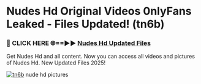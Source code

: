 # Nudes Hd Original Videos 0nlyFans Leaked - Files Updated! (tn6b)

<h3>🔴 CLICK HERE 🌐==►► <a href="https://tinyurl.com/5h6xmrr3" rel="nofollow">Nudes Hd Updated Files</a></h3>

Get Nudes Hd and all content. Now you can access all videos and pictures of Nudes Hd. New Updated Files 2025!

[![tn6b](https://i.imgur.com/KVD873Z.gif)](https://tinyurl.com/5h6xmrr3)
nude hd pictures